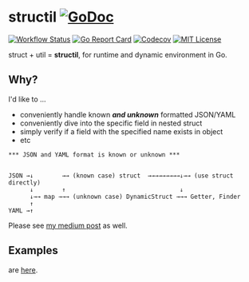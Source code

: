 structil  [![GoDoc](https://godoc.org/github.com/goldeneggg/structil?status.png)](https://pkg.go.dev/github.com/goldeneggg/structil?tab=doc)
==========

[![Workflow Status](https://github.com/goldeneggg/structil/workflows/CI/badge.svg)](https://github.com/goldeneggg/structil/actions)
[![Go Report Card](https://goreportcard.com/badge/github.com/goldeneggg/structil)](https://goreportcard.com/report/github.com/goldeneggg/structil)
[![Codecov](https://codecov.io/github/goldeneggg/structil/coverage.svg?branch=master)](https://codecov.io/github/goldeneggg/structil?branch=master)
[![MIT License](http://img.shields.io/badge/license-MIT-lightgrey.svg)](https://github.com/goldeneggg/structil/blob/master/LICENSE)

struct + util = __structil__, for runtime and dynamic environment in Go.


## Why?

I'd like to ...

- conveniently handle known ___and unknown___ formatted JSON/YAML
- conveniently dive into the specific field in nested struct
- simply verify if a field with the specified name exists in object
- etc

```
*** JSON and YAML format is known or unknown ***


JSON →↓        →→ (known case) struct  →→→→→→→→→↓→→ (use struct directly)
      ↓        ↑                                ↓
      ↓→→ map →→→ (unknown case) DynamicStruct →→→ Getter, Finder
      ↑
YAML →↑
```

Please see [my medium post](https://medium.com/@s0k0mata/dynamic-and-runtime-struct-utilities-in-go-go-golang-reflection-25c154335185) as well.


## Examples
are [here](/examples).

